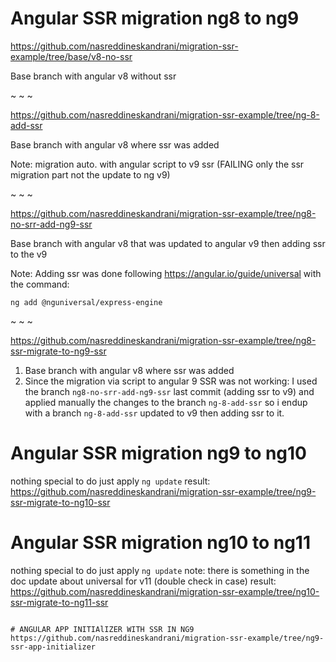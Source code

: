 
# Angular SSR migration ng8 to ng9

https://github.com/nasreddineskandrani/migration-ssr-example/tree/base/v8-no-ssr

Base branch with angular v8 without ssr

~ ~ ~

https://github.com/nasreddineskandrani/migration-ssr-example/tree/ng-8-add-ssr

Base branch with angular v8 where ssr was added

Note: migration auto. with angular script to v9 ssr (FAILING only the ssr migration part not the update to ng v9)

~ ~ ~

https://github.com/nasreddineskandrani/migration-ssr-example/tree/ng8-no-srr-add-ng9-ssr

Base branch with angular v8 that was updated to angular v9 then adding ssr to the v9

Note:
Adding ssr was done following https://angular.io/guide/universal with the command:
```
ng add @nguniversal/express-engine
```

~ ~ ~

https://github.com/nasreddineskandrani/migration-ssr-example/tree/ng8-ssr-migrate-to-ng9-ssr
1. Base branch with angular v8 where ssr was added
2. Since the migration via script to angular 9 SSR was not working:
I used the branch `ng8-no-srr-add-ng9-ssr` last commit (adding ssr to v9) and applied manually the changes to the branch `ng-8-add-ssr`
so i endup with a branch `ng-8-add-ssr` updated to v9 then adding ssr to it.

# Angular SSR migration ng9 to ng10
nothing special to do just apply `ng update`
result:
https://github.com/nasreddineskandrani/migration-ssr-example/tree/ng9-ssr-migrate-to-ng10-ssr

# Angular SSR migration ng10 to ng11
nothing special to do just apply `ng update`
note: there is something in the doc update about universal for v11 (double check in case)
result:
https://github.com/nasreddineskandrani/migration-ssr-example/tree/ng10-ssr-migrate-to-ng11-ssr


~~~~~~~~~~~~~~~~

# ANGULAR APP INITIAlIZER WITH SSR IN NG9
https://github.com/nasreddineskandrani/migration-ssr-example/tree/ng9-ssr-app-initializer
